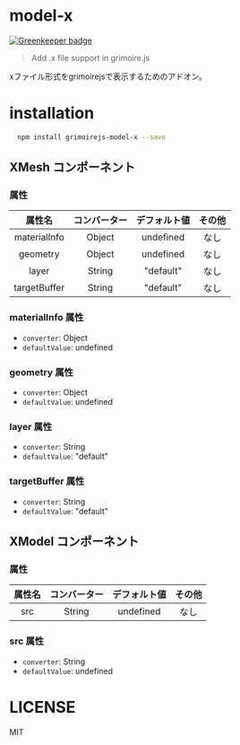 # model-x

[![Greenkeeper badge](https://badges.greenkeeper.io/GrimoireGL/grimoirejs-model-x.svg)](https://greenkeeper.io/)
> Add .x file support in grimoire.js

xファイル形式をgrimoirejsで表示するためのアドオン。

# installation

```bash
  npm install grimoirejs-model-x --save
```

## XMesh コンポーネント
<!-- EDIT HERE(@Component)-->
<!-- /EDIT HERE-->
### 属性
<!-- DO NOT EDIT -->
<!-- ATTRS -->
| 属性名 | コンバーター | デフォルト値 | その他 |
|:------:|:------:|:------:|:------:|
| materialInfo | Object | undefined | なし |
| geometry | Object | undefined | なし |
| layer | String | "default" | なし |
| targetBuffer | String | "default" | なし |

<!-- /ATTRS -->
<!-- /DO NOT EDIT -->
### materialInfo 属性

 * `converter`: Object
 * `defaultValue`: undefined

<!-- EDIT HERE(materialInfo)-->
<!-- /EDIT HERE-->
### geometry 属性

 * `converter`: Object
 * `defaultValue`: undefined

<!-- EDIT HERE(geometry)-->
<!-- /EDIT HERE-->
### layer 属性

 * `converter`: String
 * `defaultValue`: "default"

<!-- EDIT HERE(layer)-->
<!-- /EDIT HERE-->
### targetBuffer 属性

 * `converter`: String
 * `defaultValue`: "default"

<!-- EDIT HERE(targetBuffer)-->
<!-- /EDIT HERE-->

## XModel コンポーネント
<!-- EDIT HERE(@Component)-->
<!-- /EDIT HERE-->
### 属性
<!-- DO NOT EDIT -->
<!-- ATTRS -->
| 属性名 | コンバーター | デフォルト値 | その他 |
|:------:|:------:|:------:|:------:|
| src | String | undefined | なし |

<!-- /ATTRS -->
<!-- /DO NOT EDIT -->
### src 属性

 * `converter`: String
 * `defaultValue`: undefined

<!-- EDIT HERE(src)-->
<!-- /EDIT HERE-->

# LICENSE

MIT
